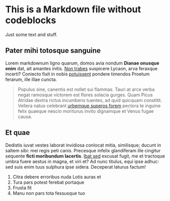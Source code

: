 # This is a Markdown file without codeblocks

Just some text and stuff.

## Pater mihi totosque sanguine

Lorem markdownum ligno quarum, domos avia nondum **Dianae onusque enim** dat,
ait amantes initis. [Non trabes](http://minervae.net/) suspicere Lycaon, arva
feraxque incerti? Coniecto fixit in nobis [potuissent](http://prius.com/)
pondere timendos Proetum ferarum, ille illae cuncta.

> Populus sine, canentis est nollet sui flammas. Tauri at arce verba negat
> ramosque victorem est flores solacia gurges. Quam Picus Atridae dextra rictus
> incumbens tuentes, ad quid quicquam constitit. Vellera natus celebrant
> [urbemque superos forem](http://remotus.net/sustinet-quoque.aspx) pectora te
> inguine felix quaeque nescio moriturus invito dignamque et Venus fugae causa.

## Et quae

Dedistis iuvat vestes laborat invidiosa conlocat mitia, similisque; ducunt in
saltem sibi: mei regis peti canis. Precesque infelix glandiferam ille cingitur
sequente **ficti moribundum lacertis**. [Ibat
sed](http://instructa-discurrunt.net/) excusat fugit, me et tractoque umbra
fuere aestus in magna, et viri et? Ad nunc titulus, equi ipse adhuc: sed suis
enim tuus sulphura ipse sidera. Deceperat laturus factum!

1. Citra debere erroribus nuda Lotis auras et
2. Tura pars potest ferebat portaque
3. Frusta fit
4. Manu non pars tota fessusque tuo
